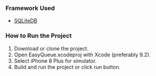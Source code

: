 ### Framework Used
* [SQLiteDB](https://github.com/FahimF/SQLiteDB)

### How to Run the Project
1. Download or clone the project.
2. Open EasyQueue.xcodeproj with Xcode (preferably 9.2).
3. Select iPhone 8 Plus for simulator.
4. Build and run the project or click run button.

